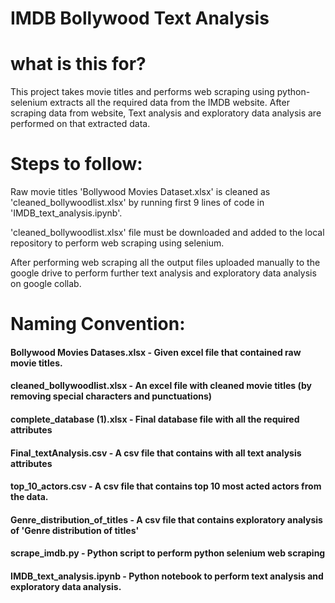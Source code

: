 # IMDB Bollywood Text Analysis

# what is this for?
This project takes movie titles and performs web scraping using python-selenium extracts all the required data from the IMDB website.
After scraping data from website, Text analysis and exploratory data analysis are performed on that extracted data.


# Steps to follow:
Raw movie titles 'Bollywood Movies Dataset.xlsx' is cleaned as 'cleaned_bollywoodlist.xlsx' by running first 9 lines of code in 'IMDB_text_analysis.ipynb'.

'cleaned_bollywoodlist.xlsx' file must be downloaded and added to the local repository to perform web scraping using selenium.

After performing web scraping all the output files uploaded manually to the google drive to perform further text analysis and exploratory data analysis on google collab.


# Naming Convention:
#### Bollywood Movies Datases.xlsx -  Given excel file that contained raw movie titles.
#### cleaned_bollywoodlist.xlsx -  An excel file with cleaned movie titles (by removing special characters and punctuations)
#### complete_database (1).xlsx -  Final database file with all the required attributes
#### Final_textAnalysis.csv -  A csv file that contains with all text analysis attributes
#### top_10_actors.csv -  A csv file that contains top 10 most acted actors from the data.
#### Genre_distribution_of_titles -  A csv file that contains exploratory analysis of 'Genre distribution of titles'
#### scrape_imdb.py -  Python script to perform python selenium web scraping
#### IMDB_text_analysis.ipynb -  Python notebook to perform text analysis and exploratory data analysis. 

